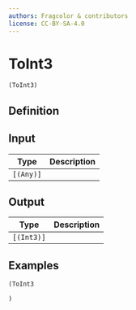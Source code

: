 ```yaml
---
authors: Fragcolor & contributors
license: CC-BY-SA-4.0
---
```



# ToInt3

```clojure
(ToInt3)
```


## Definition




## Input

| Type | Description |
|------|-------------|
| `[(Any)]` |  |


## Output

| Type | Description |
|------|-------------|
| `[(Int3)]` |  |


## Examples

```clojure
(ToInt3

)
```
